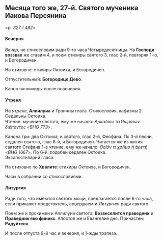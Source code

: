 
## Месяца того же, 27-й. Святого мученика Иакова Персянина

<*p. 327 / 482*>

#### Вечерня

*Вечер*, не стихословим ради 9-го часа Четыредесятницы. На **Господи воззвах** же ставим 4, и поем стихиры 
святого 3, глас 2-й, повторяя 1-ю, и Богородичен. 

На стиховне: стихиры Октоиха, и Богородичен. 

Отпустительный: **Богородице Дево**.

Канон паннихиды после повечерия. 

#### Утреня

На *утрене*, **Аллилуиа** и Троичны гласа. Стихословия, кафизмы 2. Седальны Октоиха.  
Чтение: мучение святого, ему же начало: *̓Αρκαδίου τὰ ̔Ρωμαίων διέποντος* <*BHG 773*>.  

Канона три: два Октоиха, и святого, глас 2-й, Феофана. 
По 3-й песни, седален святого, глас 8-й, и Богородичен. Читается же из жития святого Стефана 1-е чтение, 
ему же начало: *Θεῖόν τι χρῆμα ἡ ἀρετή* <*BHG 1667*>.
По 6-й: подобен седален Октоиха.  
Эксапостиларий гласа.

На стиховне по **Хвалите**: стихиры Октоиха, и Богородичен. 

Часы в собрании со стихословиями.  

#### Литургия

Ради того, что имеются святого мощи, предлагается после 6-го часа, если прикажет предстоятель, 
совершаем и *Литургию* ради святого. 

Поем же и прокимен и Аллилуиа святого: **Возвеселится праведник** и **Праведник яко финикс**. 
Апостол же и Евангелие дня. 
Причастен: **Радуйтеся**. 

И после отпуста 9-й час и вечерня, и 1-жды трапеза.  
